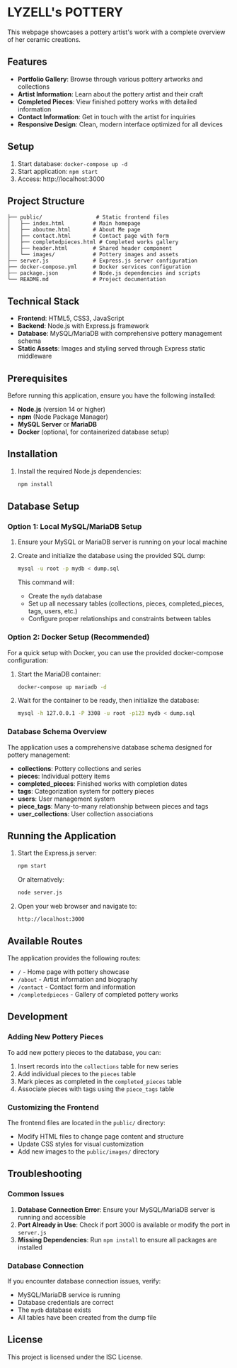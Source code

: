 # LYZELL's POTTERY

This webpage showcases a pottery artist's work with a complete overview of her ceramic creations.

## Features
- **Portfolio Gallery**: Browse through various pottery artworks and collections
- **Artist Information**: Learn about the pottery artist and their craft
- **Completed Pieces**: View finished pottery works with detailed information
- **Contact Information**: Get in touch with the artist for inquiries
- **Responsive Design**: Clean, modern interface optimized for all devices

## Setup
1. Start database: `docker-compose up -d`
2. Start application: `npm start`
3. Access: http://localhost:3000

## Project Structure
```
├── public/                 # Static frontend files
│   ├── index.html         # Main homepage
│   ├── aboutme.html       # About Me page
│   ├── contact.html       # Contact page with form
│   ├── completedpieces.html # Completed works gallery
│   ├── header.html        # Shared header component
│   └── images/            # Pottery images and assets
├── server.js              # Express.js server configuration
├── docker-compose.yml     # Docker services configuration
├── package.json           # Node.js dependencies and scripts
└── README.md              # Project documentation
```

## Technical Stack
- **Frontend**: HTML5, CSS3, JavaScript
- **Backend**: Node.js with Express.js framework
- **Database**: MySQL/MariaDB with comprehensive pottery management schema
- **Static Assets**: Images and styling served through Express static middleware

## Prerequisites

Before running this application, ensure you have the following installed:

- **Node.js** (version 14 or higher)
- **npm** (Node Package Manager)
- **MySQL Server** or **MariaDB**
- **Docker** (optional, for containerized database setup)

## Installation

1. Install the required Node.js dependencies:
   ```bash
   npm install
   ```

## Database Setup

### Option 1: Local MySQL/MariaDB Setup

1. Ensure your MySQL or MariaDB server is running on your local machine

2. Create and initialize the database using the provided SQL dump:
   ```bash
   mysql -u root -p mydb < dump.sql
   ```

   This command will:
   - Create the `mydb` database
   - Set up all necessary tables (collections, pieces, completed_pieces, tags, users, etc.)
   - Configure proper relationships and constraints between tables

### Option 2: Docker Setup (Recommended)

For a quick setup with Docker, you can use the provided docker-compose configuration:

1. Start the MariaDB container:
   ```bash
   docker-compose up mariadb -d
   ```

2. Wait for the container to be ready, then initialize the database:
   ```bash
   mysql -h 127.0.0.1 -P 3308 -u root -p123 mydb < dump.sql
   ```

### Database Schema Overview

The application uses a comprehensive database schema designed for pottery management:

- **collections**: Pottery collections and series
- **pieces**: Individual pottery items
- **completed_pieces**: Finished works with completion dates
- **tags**: Categorization system for pottery pieces
- **users**: User management system
- **piece_tags**: Many-to-many relationship between pieces and tags
- **user_collections**: User collection associations

## Running the Application

1. Start the Express.js server:
   ```bash
   npm start
   ```

   Or alternatively:
   ```bash
   node server.js
   ```

2. Open your web browser and navigate to:
   ```
   http://localhost:3000
   ```

## Available Routes

The application provides the following routes:

- `/` - Home page with pottery showcase
- `/about` - Artist information and biography
- `/contact` - Contact form and information
- `/completedpieces` - Gallery of completed pottery works

## Development

### Adding New Pottery Pieces

To add new pottery pieces to the database, you can:

1. Insert records into the `collections` table for new series
2. Add individual pieces to the `pieces` table
3. Mark pieces as completed in the `completed_pieces` table
4. Associate pieces with tags using the `piece_tags` table

### Customizing the Frontend

The frontend files are located in the `public/` directory:

- Modify HTML files to change page content and structure
- Update CSS styles for visual customization
- Add new images to the `public/images/` directory

## Troubleshooting

### Common Issues

1. **Database Connection Error**: Ensure your MySQL/MariaDB server is running and accessible
2. **Port Already in Use**: Check if port 3000 is available or modify the port in `server.js`
3. **Missing Dependencies**: Run `npm install` to ensure all packages are installed

### Database Connection

If you encounter database connection issues, verify:
- MySQL/MariaDB service is running
- Database credentials are correct
- The `mydb` database exists
- All tables have been created from the dump file

## License

This project is licensed under the ISC License.
